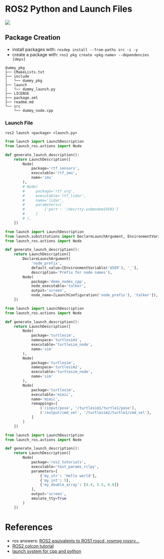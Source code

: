 # ROS2 Python and Launch Files

![](ros2.png)

## Package Creation

- install packages with: `rosdep install --from-paths src -i -y`
- create a package with: `ros2 pkg create <pkg-name> --dependencies [deps]`

```
dummy_pkg
├── CMakeLists.txt
├── include
│   └── dummy_pkg
├── launch
│   └── dummy_launch.py
├── LICENSE
├── package.xml
├── readme.md
└── src
    └── dummy_node.cpp
```

### Launch File

`ros2 launch <package> <launch.py>`

```python
from launch import LaunchDescription
from launch_ros.actions import Node

def generate_launch_description():
    return LaunchDescription([
        Node(
            package='rtf_sensors',
            executable='rtf_imu',
            name='imu'
        ),
        # Node(
        #     package='rtf_urg',
        #     executable='rtf_lidar',
        #     name='lidar',
        #     parameters=[
        #         {'port': '/dev/tty.usbmodem14501'}
        #     ]
        # ),
    ])
```

```python
from launch import LaunchDescription
from launch.substitutions import DeclareLaunchArgument, EnvironmentVariable, LaunchConfiguration
from launch_ros.actions import Node

def generate_launch_description():
    return LaunchDescription([
        DeclareLaunchArgument(
            'node_prefix',
            default_value=[EnvironmentVariable('USER'), '_'],
            description='Prefix for node names'),
        Node(
            package='demo_nodes_cpp',
            node_executable='talker',
            output='screen',
            node_name=[LaunchConfiguration('node_prefix'), 'talker']),
    ])
```

```python
from launch import LaunchDescription
from launch_ros.actions import Node

def generate_launch_description():
    return LaunchDescription([
        Node(
            package='turtlesim',
            namespace='turtlesim1',
            executable='turtlesim_node',
            name='sim'
        ),
        Node(
            package='turtlesim',
            namespace='turtlesim2',
            executable='turtlesim_node',
            name='sim'
        ),
        Node(
            package='turtlesim',
            executable='mimic',
            name='mimic',
            remappings=[
                ('/input/pose', '/turtlesim1/turtle1/pose'),
                ('/output/cmd_vel', '/turtlesim2/turtle1/cmd_vel'),
            ]
        )
    ])
```

```python
from launch import LaunchDescription
from launch_ros.actions import Node

def generate_launch_description():
    return LaunchDescription([
        Node(
            package='ros2_tutorials',
            executable='test_params_rclpy',
            parameters=[
                {'my_str': 'Hello world'},
                {'my_int': 5},
                {'my_double_array': [4.4, 5.5, 6.6]}
            ],
            output='screen',
            emulate_tty=True
        )
    ])
```

# References

- ros answers: [ROS2 equivalents to ROS1 roscd, rosmsg rossrv...](https://answers.ros.org/question/358573/ros2-equivalents-to-ros1-roscd-rosmsg-rossrv/)
- [ROS2 colcon tutorial](https://index.ros.org//doc/ros2/Tutorials/Colcon-Tutorial/)
- [launch system for cpp and python](https://index.ros.org/doc/ros2/Tutorials/Launch-system/)
